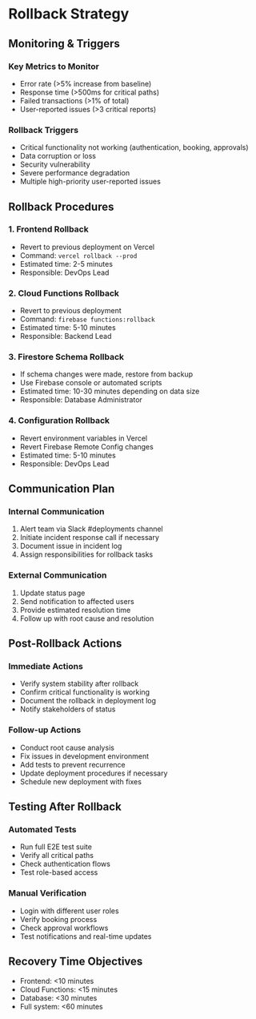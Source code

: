 # Rollback Strategy

## Monitoring & Triggers

### Key Metrics to Monitor

- Error rate (>5% increase from baseline)
- Response time (>500ms for critical paths)
- Failed transactions (>1% of total)
- User-reported issues (>3 critical reports)

### Rollback Triggers

- Critical functionality not working (authentication, booking, approvals)
- Data corruption or loss
- Security vulnerability
- Severe performance degradation
- Multiple high-priority user-reported issues

## Rollback Procedures

### 1. Frontend Rollback

- Revert to previous deployment on Vercel
- Command: `vercel rollback --prod`
- Estimated time: 2-5 minutes
- Responsible: DevOps Lead

### 2. Cloud Functions Rollback

- Revert to previous deployment
- Command: `firebase functions:rollback`
- Estimated time: 5-10 minutes
- Responsible: Backend Lead

### 3. Firestore Schema Rollback

- If schema changes were made, restore from backup
- Use Firebase console or automated scripts
- Estimated time: 10-30 minutes depending on data size
- Responsible: Database Administrator

### 4. Configuration Rollback

- Revert environment variables in Vercel
- Revert Firebase Remote Config changes
- Estimated time: 5-10 minutes
- Responsible: DevOps Lead

## Communication Plan

### Internal Communication

1. Alert team via Slack #deployments channel
2. Initiate incident response call if necessary
3. Document issue in incident log
4. Assign responsibilities for rollback tasks

### External Communication

1. Update status page
2. Send notification to affected users
3. Provide estimated resolution time
4. Follow up with root cause and resolution

## Post-Rollback Actions

### Immediate Actions

- Verify system stability after rollback
- Confirm critical functionality is working
- Document the rollback in deployment log
- Notify stakeholders of status

### Follow-up Actions

- Conduct root cause analysis
- Fix issues in development environment
- Add tests to prevent recurrence
- Update deployment procedures if necessary
- Schedule new deployment with fixes

## Testing After Rollback

### Automated Tests

- Run full E2E test suite
- Verify all critical paths
- Check authentication flows
- Test role-based access

### Manual Verification

- Login with different user roles
- Verify booking process
- Check approval workflows
- Test notifications and real-time updates

## Recovery Time Objectives

- Frontend: <10 minutes
- Cloud Functions: <15 minutes
- Database: <30 minutes
- Full system: <60 minutes
